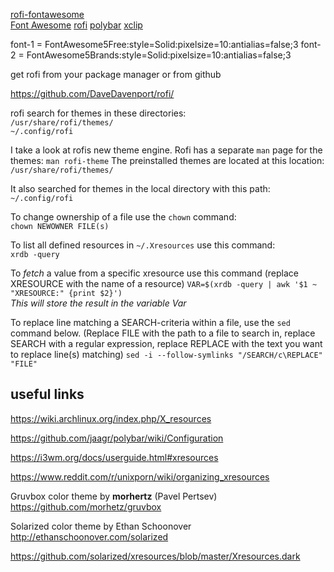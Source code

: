[rofi-fontawesome](https://github.com/wstam88/rofi-fontawesome)  
[Font Awesome](http://fontawesome.io/)
[rofi](https://github.com/DaveDavenport/rofi/)
[polybar](https://github.com/jaagr/polybar)
[xclip](https://github.com/astrand/xclip)


font-1 = FontAwesome5Free:style=Solid:pixelsize=10:antialias=false;3
font-2 = FontAwesome5Brands:style=Solid:pixelsize=10:antialias=false;3









get rofi from your package manager or from github

https://github.com/DaveDavenport/rofi/

rofi search for themes in these directories:  
`/usr/share/rofi/themes/`  
`~/.config/rofi`


I take a look at rofis new theme engine. Rofi has a separate `man` page for the themes: `man rofi-theme`
The preinstalled themes are located at this
location:   
`/usr/share/rofi/themes/`  

It also searched for themes in the local directory with this path:  
`~/.config/rofi`  

To change ownership of a file use the `chown` command:  
`chown NEWOWNER FILE(s)`

To list all defined resources in `~/.Xresources` use this command:  
`xrdb -query`

To *fetch* a value from a specific xresource use this command (replace XRESOURCE with the name of a resource)
`VAR=$(xrdb -query | awk '$1 ~ "XRESOURCE:" {print $2}')`  
*This will store the result in the variable Var*  

To replace line matching a SEARCH-criteria within a file, use the `sed` command below. (Replace FILE with the path to a file to search in, replace SEARCH with a regular expression, replace REPLACE with the text you want to replace line(s) matching)
`sed -i --follow-symlinks "/SEARCH/c\REPLACE" "FILE"`





## useful links

https://wiki.archlinux.org/index.php/X_resources

https://github.com/jaagr/polybar/wiki/Configuration

https://i3wm.org/docs/userguide.html#xresources

https://www.reddit.com/r/unixporn/wiki/organizing_xresources

Gruvbox color theme by **morhertz** (Pavel Pertsev)
https://github.com/morhetz/gruvbox

Solarized color theme by Ethan Schoonover
http://ethanschoonover.com/solarized

https://github.com/solarized/xresources/blob/master/Xresources.dark



